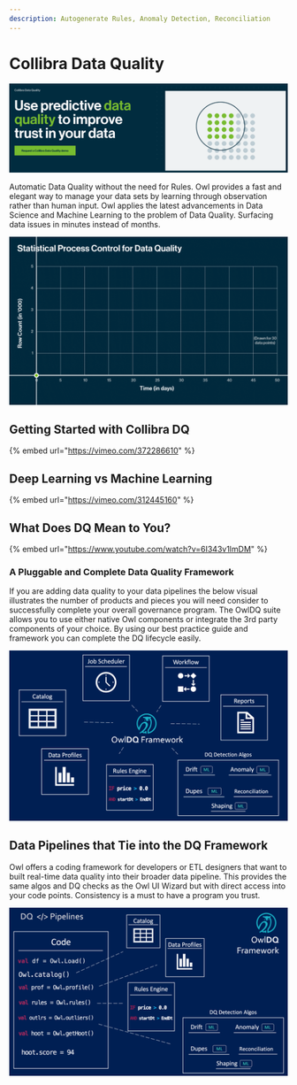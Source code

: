 ```yaml
---
description: Autogenerate Rules, Anomaly Detection, Reconciliation
---
```


# Collibra Data Quality

![](<.gitbook/assets/Screen Shot 2021-07-28 at 8.02.40 AM.png>)

Automatic Data Quality without the need for Rules. Owl provides a fast and elegant way to manage your data sets by learning through observation rather than human input. Owl applies the latest advancements in Data Science and Machine Learning to the problem of Data Quality. Surfacing data issues in minutes instead of months.

![](<.gitbook/assets/Statistical Process Control for Data Quality (Animation) Aug 2021.gif>)

## Getting Started with Collibra DQ

{% embed url="https://vimeo.com/372286610" %}



## Deep Learning vs Machine Learning

{% embed url="https://vimeo.com/312445160" %}

## What Does DQ Mean to You?

{% embed url="https://www.youtube.com/watch?v=6I343v1lmDM" %}



### A Pluggable and Complete Data Quality Framework

If you are adding data quality to your data pipelines the below visual illustrates the number of products and pieces you will need consider to successfully complete your overall governance program.  The OwlDQ suite allows you to use either native Owl components or integrate the 3rd party components of your choice.  By using our best practice guide and framework you can complete the DQ lifecycle easily.

![](.gitbook/assets/owldq-framework.png)

## Data Pipelines that Tie into the DQ Framework

Owl offers a coding framework for developers or ETL designers that want to built real-time data quality into their broader data pipeline.  This provides the same algos and DQ checks as the Owl UI Wizard but with direct access into your code points.  Consistency is a must to have a program you trust.   

![](.gitbook/assets/owldq-framework-pipeline.png)
